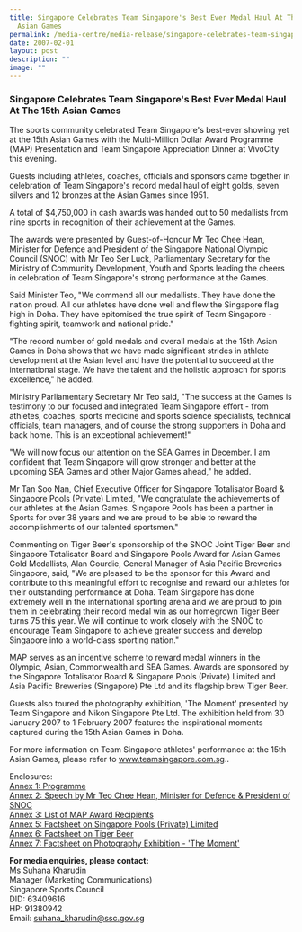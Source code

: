 ```yaml
---
title: Singapore Celebrates Team Singapore's Best Ever Medal Haul At The 15th
  Asian Games
permalink: /media-centre/media-release/singapore-celebrates-team-singapores-best-ever-medal-haul-at-the-15th/
date: 2007-02-01
layout: post
description: ""
image: ""
---
```

### **Singapore Celebrates Team Singapore's Best Ever Medal Haul At The 15th Asian Games**

The sports community celebrated Team Singapore's best-ever showing yet at the 15th Asian Games with the Multi-Million Dollar Award Programme (MAP) Presentation and Team Singapore Appreciation Dinner at VivoCity this evening.

Guests including athletes, coaches, officials and sponsors came together in celebration of Team Singapore's record medal haul of eight golds, seven silvers and 12 bronzes at the Asian Games since 1951.

A total of $4,750,000 in cash awards was handed out to 50 medallists from nine sports in recognition of their achievement at the Games.

The awards were presented by Guest-of-Honour Mr Teo Chee Hean, Minister for Defence and President of the Singapore National Olympic Council (SNOC) with Mr Teo Ser Luck, Parliamentary Secretary for the Ministry of Community Development, Youth and Sports leading the cheers in celebration of Team Singapore's strong performance at the Games.

Said Minister Teo, "We commend all our medallists. They have done the nation proud. All our athletes have done well and flew the Singapore flag high in Doha. They have epitomised the true spirit of Team Singapore - fighting spirit, teamwork and national pride."

"The record number of gold medals and overall medals at the 15th Asian Games in Doha shows that we have made significant strides in athlete development at the Asian level and have the potential to succeed at the international stage. We have the talent and the holistic approach for sports excellence," he added.

Ministry Parliamentary Secretary Mr Teo said, "The success at the Games is testimony to our focused and integrated Team Singapore effort - from athletes, coaches, sports medicine and sports science specialists, technical officials, team managers, and of course the strong supporters in Doha and back home. This is an exceptional achievement!"

"We will now focus our attention on the SEA Games in December. I am confident that Team Singapore will grow stronger and better at the upcoming SEA Games and other Major Games ahead," he added.

Mr Tan Soo Nan, Chief Executive Officer for Singapore Totalisator Board & Singapore Pools (Private) Limited, "We congratulate the achievements of our athletes at the Asian Games. Singapore Pools has been a partner in Sports for over 38 years and we are proud to be able to reward the accomplishments of our talented sportsmen."

Commenting on Tiger Beer's sponsorship of the SNOC Joint Tiger Beer and Singapore Totalisator Board and Singapore Pools Award for Asian Games Gold Medallists, Alan Gourdie, General Manager of Asia Pacific Breweries Singapore, said, "We are pleased to be the sponsor for this Award and contribute to this meaningful effort to recognise and reward our athletes for their outstanding performance at Doha. Team Singapore has done extremely well in the international sporting arena and we are proud to join them in celebrating their record medal win as our homegrown Tiger Beer turns 75 this year. We will continue to work closely with the SNOC to encourage Team Singapore to achieve greater success and develop Singapore into a world-class sporting nation."

MAP serves as an incentive scheme to reward medal winners in the Olympic, Asian, Commonwealth and SEA Games. Awards are sponsored by the Singapore Totalisator Board & Singapore Pools (Private) Limited and Asia Pacific Breweries (Singapore) Pte Ltd and its flagship brew Tiger Beer.

Guests also toured the photography exhibition, 'The Moment' presented by Team Singapore and Nikon Singapore Pte Ltd. The exhibition held from 30 January 2007 to 1 February 2007 features the inspirational moments captured during the 15th Asian Games in Doha.

For more information on Team Singapore athletes' performance at the 15th Asian Games, please refer to www.teamsingapore.com.sg..

Enclosures:
<br>
[Annex 1: Programme](/files/Media%20Centre/Media%20Release/2007/February/MAPAnnex1.pdf)
<br>
[Annex 2: Speech by Mr Teo Chee Hean, Minister for Defence & President of SNOC](/files/Media%20Centre/Media%20Release/2007/February/MAPAnnex2.pdf)
<br>
[Annex 3: List of MAP Award Recipients](/files/Media%20Centre/Media%20Release/2007/February/MAPAnnex3.pdf)
<br>
[Annex 5: Factsheet on Singapore Pools (Private) Limited](/files/Media%20Centre/Media%20Release/2007/February/MAPAnnex5.pdf)
<br>
[Annex 6: Factsheet on Tiger Beer](/files/Media%20Centre/Media%20Release/2007/February/MAPAnnex6.pdf)
<br>
[Annex 7: Factsheet on Photography Exhibition - 'The Moment'](/files/Media%20Centre/Media%20Release/2007/February/MAPAnnex7.pdf)

**For media enquiries, please contact:**
<br>
Ms Suhana Kharudin
<br>
Manager (Marketing Communications)
<br>
Singapore Sports Council
<br>
DID: 63409616
<br>
HP: 91380942
<br>
Email: [suhana_kharudin@ssc.gov.sg](mailto:suhana_kharudin@ssc.gov.sg)
